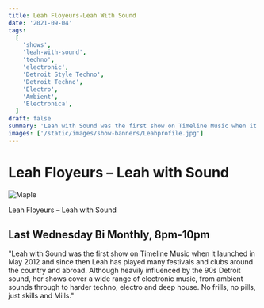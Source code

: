 ```yaml
---
title: Leah Floyeurs-Leah With Sound
date: '2021-09-04'
tags:
  [
    'shows',
    'leah-with-sound',
    'techno',
    'electronic',
    'Detroit Style Techno',
    'Detroit Techno',
    'Electro',
    'Ambient',
    'Electronica',
  ]
draft: false
summary: 'Leah with Sound was the first show on Timeline Music when it launched in May 2012 and since then Leah has played many festivals and clubs around the country and abroad.'
images: ['/static/images/show-banners/Leahprofile.jpg']
---
```


# Leah Floyeurs – Leah with Sound

<div className="my-1 px-2 w-full overflow-hidden xl:my-1 xl:px-2 xl:w-1/2">
    <Image alt="Maple" src="/static/images/show-banners/leah.jpeg" width={700} height={250} />
  </div>

Leah Floyeurs – Leah with Sound

## Last Wednesday Bi Monthly, 8pm-10pm

"Leah with Sound was the first show on Timeline Music when it launched in May 2012 and since then Leah has played many festivals and clubs around the country and abroad. Although heavily influenced by the 90s Detroit sound, her shows cover a wide range of electronic music, from ambient sounds through to harder techno, electro and deep house. No frills, no pills, just skills and Mills."
